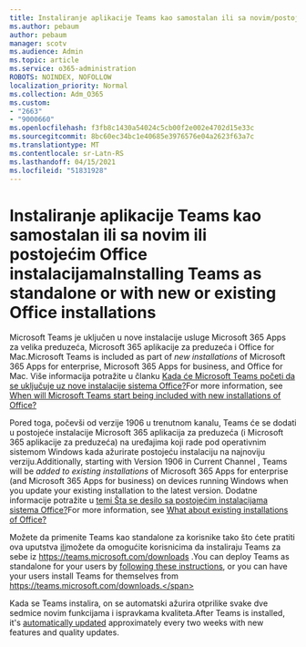 ```yaml
---
title: Instaliranje aplikacije Teams kao samostalan ili sa novim/postojećim Office instalacijama
ms.author: pebaum
author: pebaum
manager: scotv
ms.audience: Admin
ms.topic: article
ms.service: o365-administration
ROBOTS: NOINDEX, NOFOLLOW
localization_priority: Normal
ms.collection: Adm_O365
ms.custom:
- "2663"
- "9000660"
ms.openlocfilehash: f3fb8c1430a54024c5cb00f2e002e4702d15e33c
ms.sourcegitcommit: 8bc60ec34bc1e40685e3976576e04a2623f63a7c
ms.translationtype: MT
ms.contentlocale: sr-Latn-RS
ms.lasthandoff: 04/15/2021
ms.locfileid: "51831928"
---
```

# <a name="installing-teams-as-standalone-or-with-new-or-existing-office-installations"></a><span data-ttu-id="2cdfa-102">Instaliranje aplikacije Teams kao samostalan ili sa novim ili postojećim Office instalacijama</span><span class="sxs-lookup"><span data-stu-id="2cdfa-102">Installing Teams as standalone or with new or existing Office installations</span></span>

<span data-ttu-id="2cdfa-103">Microsoft Teams je uključen  u nove instalacije usluge Microsoft 365 Apps za velika preduzeća, Microsoft 365 aplikacije za preduzeća i Office for Mac.</span><span class="sxs-lookup"><span data-stu-id="2cdfa-103">Microsoft Teams is included as part of *new installations* of Microsoft 365 Apps for enterprise, Microsoft 365 Apps for business, and Office for Mac.</span></span> <span data-ttu-id="2cdfa-104">Više informacija potražite u članku [Kada će Microsoft Teams početi da se uključuje uz nove instalacije sistema Office?](https://docs.microsoft.com/deployoffice/teams-install#when-will-microsoft-teams-start-being-included-with-new-installations-of-microsoft-365-apps)</span><span class="sxs-lookup"><span data-stu-id="2cdfa-104">For more information, see [When will Microsoft Teams start being included with new installations of Office?](https://docs.microsoft.com/deployoffice/teams-install#when-will-microsoft-teams-start-being-included-with-new-installations-of-microsoft-365-apps)</span></span>

<span data-ttu-id="2cdfa-105">Pored toga, počevši od verzije 1906  u trenutnom kanalu, Teams će se dodati u postojeće instalacije Microsoft 365 aplikacija za preduzeća (i Microsoft 365 aplikacije za preduzeća) na uređajima koji rade pod operativnim sistemom Windows kada ažurirate postojeću instalaciju na najnoviju verziju.</span><span class="sxs-lookup"><span data-stu-id="2cdfa-105">Additionally, starting with Version 1906 in Current Channel , Teams will be *added to existing installations* of Microsoft 365 Apps for enterprise (and Microsoft 365 Apps for business) on devices running Windows when you update your existing installation to the latest version.</span></span> <span data-ttu-id="2cdfa-106">Dodatne informacije potražite u [temi Šta se desilo sa postojećim instalacijama sistema Office?](https://docs.microsoft.com/deployoffice/teams-install#what-about-existing-installations-of-microsoft-365-apps)</span><span class="sxs-lookup"><span data-stu-id="2cdfa-106">For more information, see [What about existing installations of Office?](https://docs.microsoft.com/deployoffice/teams-install#what-about-existing-installations-of-microsoft-365-apps)</span></span>

<span data-ttu-id="2cdfa-107">Možete da primenite Teams kao standalone za korisnike tako što ćete pratiti ova uputstva [ili](https://docs.microsoft.com/MicrosoftTeams/msi-deployment)možete da omogućite korisnicima da instaliraju Teams za sebe iz https://teams.microsoft.com/downloads .</span><span class="sxs-lookup"><span data-stu-id="2cdfa-107">You can deploy Teams as standalone for your users by [following these instructions](https://docs.microsoft.com/MicrosoftTeams/msi-deployment),  or you can have your users install Teams for themselves from https://teams.microsoft.com/downloads.</span></span>

<span data-ttu-id="2cdfa-108">Kada se Teams instalira, [](https://docs.microsoft.com/deployoffice/teams-install#feature-and-quality-updates-for-microsoft-teams) on se automatski ažurira otprilike svake dve sedmice novim funkcijama i ispravkama kvaliteta.</span><span class="sxs-lookup"><span data-stu-id="2cdfa-108">After Teams is installed, it's [automatically updated](https://docs.microsoft.com/deployoffice/teams-install#feature-and-quality-updates-for-microsoft-teams) approximately every two weeks with new features and quality updates.</span></span> 


